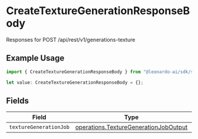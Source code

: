 # CreateTextureGenerationResponseBody

Responses for POST /api/rest/v1/generations-texture

## Example Usage

```typescript
import { CreateTextureGenerationResponseBody } from "@leonardo-ai/sdk/sdk/models/operations";

let value: CreateTextureGenerationResponseBody = {};
```

## Fields

| Field                                                                                                 | Type                                                                                                  | Required                                                                                              | Description                                                                                           |
| ----------------------------------------------------------------------------------------------------- | ----------------------------------------------------------------------------------------------------- | ----------------------------------------------------------------------------------------------------- | ----------------------------------------------------------------------------------------------------- |
| `textureGenerationJob`                                                                                | [operations.TextureGenerationJobOutput](../../../sdk/models/operations/texturegenerationjoboutput.md) | :heavy_minus_sign:                                                                                    | N/A                                                                                                   |